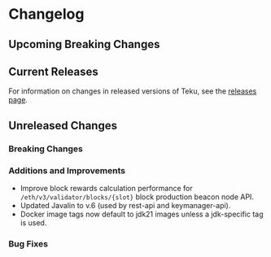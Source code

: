 # Changelog

## Upcoming Breaking Changes

## Current Releases

For information on changes in released versions of Teku, see
the [releases page](https://github.com/Consensys/teku/releases).

## Unreleased Changes

### Breaking Changes

### Additions and Improvements
- Improve block rewards calculation performance for `/eth/v3/validator/blocks/{slot}` block production beacon node API.
- Updated Javalin to v.6 (used by rest-api and keymanager-api).
- Docker image tags now default to jdk21 images unless a jdk-specific tag is used.

### Bug Fixes
